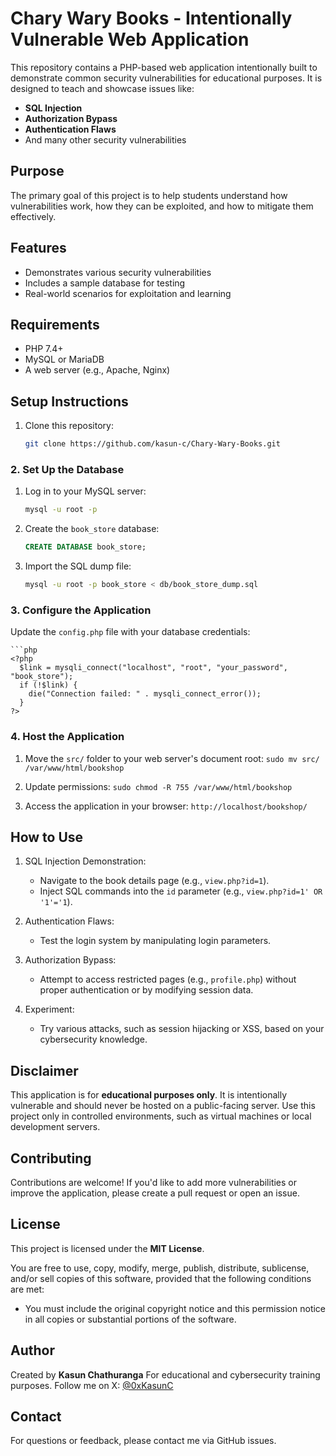 # Chary Wary Books - Intentionally Vulnerable Web Application

This repository contains a PHP-based web application intentionally built to demonstrate common security vulnerabilities for educational purposes. It is designed to teach and showcase issues like:

- **SQL Injection**
- **Authorization Bypass**
- **Authentication Flaws**
- And many other security vulnerabilities

## Purpose
The primary goal of this project is to help students understand how vulnerabilities work, how they can be exploited, and how to mitigate them effectively.

## Features
- Demonstrates various security vulnerabilities
- Includes a sample database for testing
- Real-world scenarios for exploitation and learning

## Requirements
- PHP 7.4+
- MySQL or MariaDB
- A web server (e.g., Apache, Nginx)

## Setup Instructions
1. Clone this repository:
   ```bash
   git clone https://github.com/kasun-c/Chary-Wary-Books.git

### 2. Set Up the Database
1. Log in to your MySQL server:
    ```bash
    mysql -u root -p
2. Create the `book_store` database:
     ```SQL
     CREATE DATABASE book_store;
3. Import the SQL dump file:
    ```bash
    mysql -u root -p book_store < db/book_store_dump.sql
### 3. Configure the Application
Update the `config.php` file with your database credentials:

    ```php
    <?php
      $link = mysqli_connect("localhost", "root", "your_password", "book_store");
      if (!$link) {
        die("Connection failed: " . mysqli_connect_error());
      }
    ?>


### 4. Host the Application

1.  Move the `src/` folder to your web server's document root:
`sudo mv src/ /var/www/html/bookshop`

2. Update permissions:
`sudo chmod -R 755 /var/www/html/bookshop`

3. Access the application in your browser:
`http://localhost/bookshop/`


## How to Use

1.  SQL Injection Demonstration:
    
    -   Navigate to the book details page (e.g., `view.php?id=1`).
    -   Inject SQL commands into the `id` parameter (e.g., `view.php?id=1' OR '1'='1`).
2.  Authentication Flaws:
    
    -   Test the login system by manipulating login parameters.
3.  Authorization Bypass:
    
    -   Attempt to access restricted pages (e.g., `profile.php`) without proper authentication or by modifying session data.
4.  Experiment:
    
    -   Try various attacks, such as session hijacking or XSS, based on your cybersecurity knowledge.



## Disclaimer

This application is for **educational purposes only**. It is intentionally vulnerable and should never be hosted on a public-facing server. Use this project only in controlled environments, such as virtual machines or local development servers.



## Contributing

Contributions are welcome! If you'd like to add more vulnerabilities or improve the application, please create a pull request or open an issue.




## License

This project is licensed under the **MIT License**.

You are free to use, copy, modify, merge, publish, distribute, sublicense, and/or sell copies of this software, provided that the following conditions are met:

- You must include the original copyright notice and this permission notice in all copies or substantial portions of the software.



## Author

Created by **Kasun Chathuranga** For educational and cybersecurity training purposes. 
Follow me on X: [@0xKasunC](https://x.com/0xKasunC)


## Contact

For questions or feedback, please contact me  via GitHub issues.
